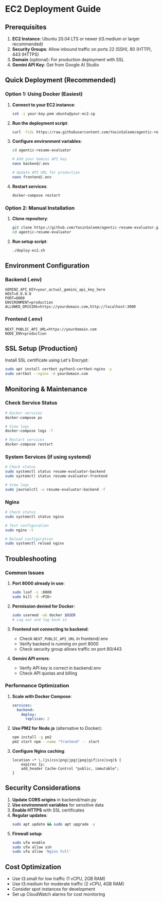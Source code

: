 # EC2 Deployment Guide

## Prerequisites

1. **EC2 Instance**: Ubuntu 20.04 LTS or newer (t3.medium or larger recommended)
2. **Security Groups**: Allow inbound traffic on ports 22 (SSH), 80 (HTTP), 443 (HTTPS)
3. **Domain** (optional): For production deployment with SSL
4. **Gemini API Key**: Get from Google AI Studio

## Quick Deployment (Recommended)

### Option 1: Using Docker (Easiest)

1. **Connect to your EC2 instance**:
   ```bash
   ssh -i your-key.pem ubuntu@your-ec2-ip
   ```

2. **Run the deployment script**:
   ```bash
   curl -fsSL https://raw.githubusercontent.com/YasinSaleem/agentic-resume-evaluator/main/deploy-ec2.sh | bash
   ```

3. **Configure environment variables**:
   ```bash
   cd agentic-resume-evaluator
   
   # Add your Gemini API key
   nano backend/.env
   
   # Update API URL for production
   nano frontend/.env
   ```

4. **Restart services**:
   ```bash
   docker-compose restart
   ```

### Option 2: Manual Installation

1. **Clone repository**:
   ```bash
   git clone https://github.com/YasinSaleem/agentic-resume-evaluator.git
   cd agentic-resume-evaluator
   ```

2. **Run setup script**:
   ```bash
   ./deploy-ec2.sh
   ```

## Environment Configuration

### Backend (.env)
```env
GEMINI_API_KEY=your_actual_gemini_api_key_here
HOST=0.0.0.0
PORT=8000
ENVIRONMENT=production
ALLOWED_ORIGINS=https://yourdomain.com,http://localhost:3000
```

### Frontend (.env)
```env
NEXT_PUBLIC_API_URL=https://yourdomain.com
NODE_ENV=production
```

## SSL Setup (Production)

Install SSL certificate using Let's Encrypt:

```bash
sudo apt install certbot python3-certbot-nginx -y
sudo certbot --nginx -d yourdomain.com
```

## Monitoring & Maintenance

### Check Service Status
```bash
# Docker services
docker-compose ps

# View logs
docker-compose logs -f

# Restart services
docker-compose restart
```

### System Services (if using systemd)
```bash
# Check status
sudo systemctl status resume-evaluator-backend
sudo systemctl status resume-evaluator-frontend

# View logs
sudo journalctl -u resume-evaluator-backend -f
```

### Nginx
```bash
# Check status
sudo systemctl status nginx

# Test configuration
sudo nginx -t

# Reload configuration
sudo systemctl reload nginx
```

## Troubleshooting

### Common Issues

1. **Port 8000 already in use**:
   ```bash
   sudo lsof -i :8000
   sudo kill -9 <PID>
   ```

2. **Permission denied for Docker**:
   ```bash
   sudo usermod -aG docker $USER
   # Log out and log back in
   ```

3. **Frontend not connecting to backend**:
   - Check `NEXT_PUBLIC_API_URL` in frontend/.env
   - Verify backend is running on port 8000
   - Check security group allows traffic on port 80/443

4. **Gemini API errors**:
   - Verify API key is correct in backend/.env
   - Check API quotas and billing

### Performance Optimization

1. **Scale with Docker Compose**:
   ```yaml
   services:
     backend:
       deploy:
         replicas: 2
   ```

2. **Use PM2 for Node.js** (alternative to Docker):
   ```bash
   npm install -g pm2
   pm2 start npm --name "frontend" -- start
   ```

3. **Configure Nginx caching**:
   ```nginx
   location ~* \.(js|css|png|jpg|jpeg|gif|ico|svg)$ {
       expires 1y;
       add_header Cache-Control "public, immutable";
   }
   ```

## Security Considerations

1. **Update CORS origins** in backend/main.py
2. **Use environment variables** for sensitive data
3. **Enable HTTPS** with SSL certificates
4. **Regular updates**: 
   ```bash
   sudo apt update && sudo apt upgrade -y
   ```
5. **Firewall setup**:
   ```bash
   sudo ufw enable
   sudo ufw allow ssh
   sudo ufw allow 'Nginx Full'
   ```

## Cost Optimization

- Use t3.small for low traffic (1 vCPU, 2GB RAM)
- Use t3.medium for moderate traffic (2 vCPU, 4GB RAM)
- Consider spot instances for development
- Set up CloudWatch alarms for cost monitoring
